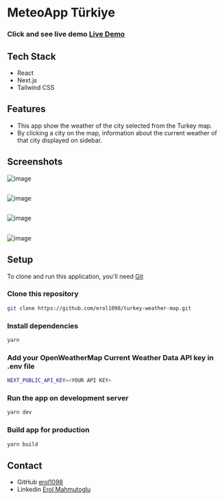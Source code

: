 <!-- Please update value in the {}  -->

# MeteoApp Türkiye

### Click and see live demo [Live Demo](https://meteo-map-turkiye.vercel.app/)

## Tech Stack
- React
- Next.js
- Tailwind CSS

## Features
- This app show the weather of the city selected from the Turkey map.
- By clicking a city on the map, information about the current weather of that city displayed on sidebar.

## Screenshots

![image](https://github.com/erol1098/turkey-weather-map/assets/99766307/448ed128-4b4a-4841-9e02-c79ce0f14a70)

##
![image](https://github.com/erol1098/turkey-weather-map/assets/99766307/04e13975-2d7b-4a53-9ed7-cd9382048922)

##
![image](https://github.com/erol1098/turkey-weather-map/assets/99766307/ed1ce6fa-b7d6-41bd-bdbe-a4f94019d37f)

##
![image](https://github.com/erol1098/turkey-weather-map/assets/99766307/ca6ba561-dd79-428c-a862-546bf3cfd420)


## Setup
To clone and run this application, you'll need [Git](https://git-scm.com)

### Clone this repository
```bash
git clone https://github.com/erol1098/turkey-weather-map.git
```
### Install dependencies
```bash
yarn
```
### Add your OpenWeatherMap Current Weather Data API key in .env file
```bash
NEXT_PUBLIC_API_KEY=<YOUR API KEY>
```
### Run the app on development server
```bash
yarn dev
```
### Build app for production
```bash
yarn build
```
## Contact
- GitHub [erol1098](https://github.com/erol1098)
- Linkedin [Erol Mahmutoglu](https://www.linkedin.com/in/erol-mahmutoglu/)
